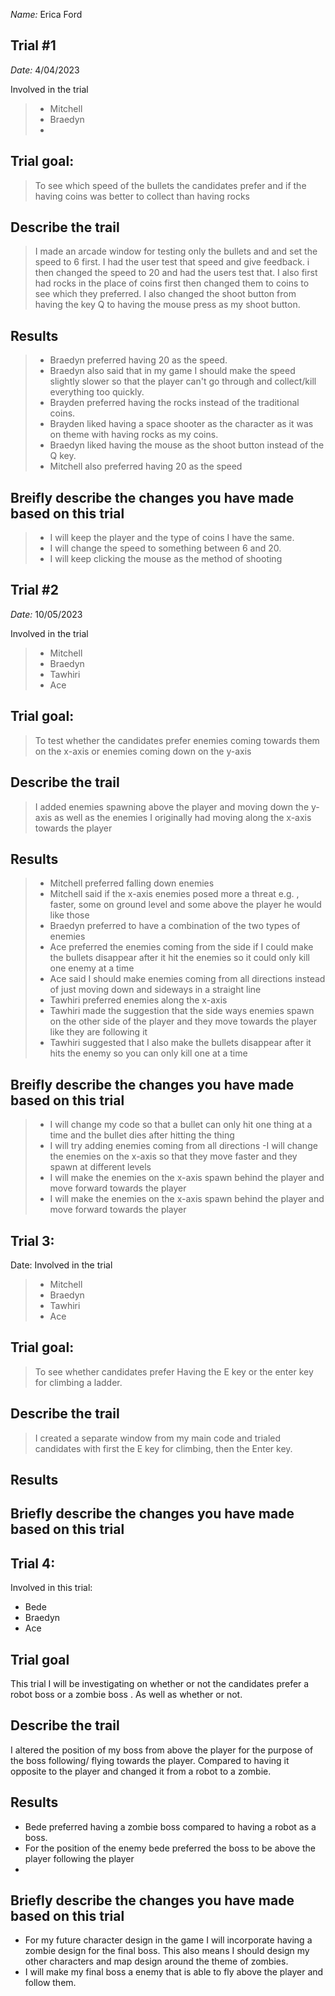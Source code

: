 _Name:_ Erica Ford

## Trial #1
_Date:_  4/04/2023

Involved in the trial
>- Mitchell
>- Braedyn
>- 

## Trial goal:
>To see which speed of the bullets the candidates prefer and if the having coins was better to collect than having rocks


## Describe the trail
>I made an arcade window for testing only the bullets and and set the speed to 6 first. I had the user test that speed and give feedback. i then changed the speed to 20 and had the users test that. I also first had rocks in the place of coins first then changed them to coins to see which they preferred. I also changed the shoot button from having the key Q to having the mouse press as my shoot button.

## Results
> - Braedyn preferred having 20 as the speed.
> - Braedyn also said that in my game I should make the speed slightly slower so that the player can't go through and collect/kill everything too quickly.
> - Brayden preferred having the rocks instead of the traditional coins.
> - Brayden liked having a space shooter as the character as it was on theme with having rocks as my coins.
> - Braedyn liked having the mouse as the shoot button instead of the Q key.
> - Mitchell also preferred having 20 as the speed


## Breifly describe the changes you have made based on this trial
> - I will keep the player and the type of coins I have the same.
> - I will change the speed to something between 6 and 20.
> - I will keep clicking the mouse as the method of shooting


## Trial #2
_Date:_  10/05/2023

Involved in the trial
>- Mitchell
>- Braedyn
>- Tawhiri
>- Ace


## Trial goal:
>To test whether the candidates prefer enemies coming towards them on the x-axis or enemies coming down on the y-axis

## Describe the trail
>I added enemies spawning above the player and moving down the y-axis as well as the enemies I originally had moving along the x-axis towards the player

## Results
> - Mitchell preferred falling down enemies
> - Mitchell said if the x-axis enemies posed more a threat e.g. , faster, some on ground level and some above the player he would like those
> -  Braedyn preferred to have a combination of the two types of enemies
> - Ace preferred the enemies coming from the side if I could make the bullets disappear after it hit the enemies so it could only kill one enemy at a time
> - Ace said I should make enemies coming from all directions instead of just moving down and sideways in a straight line
> - Tawhiri preferred enemies along the x-axis
> - Tawhiri made the suggestion that the side ways enemies spawn on the other side of the player and they move towards the player like they are following it
> - Tawhiri suggested that I also make the bullets disappear after it hits the enemy so you can only kill one at a time

## Breifly describe the changes you have made based on this trial
> - I will change my code so that a bullet can only hit one thing at a time and the bullet dies after hitting the thing
> - I will try adding enemies coming from all directions
> -I will change the enemies on the x-axis so that they move faster and they spawn at different levels 
> - I will make the enemies on the x-axis spawn behind the player and move forward towards the player
> - I will make the enemies on the x-axis spawn behind the player and move forward towards the player



## Trial 3:
Date:
Involved in the trial
>- Mitchell
>- Braedyn
>- Tawhiri
>- Ace


## Trial goal:
>To see whether candidates prefer Having the E key or the enter key for climbing a ladder.

## Describe the trail
>I created a separate window from my main code and trialed candidates with first the E key for climbing, then the Enter key.

## Results
> 

## Briefly describe the changes you have made based on this trial



## Trial 4:
Involved in this trial:
- Bede
- Braedyn
- Ace

## Trial goal
This trial I will be investigating on whether or not the candidates prefer a robot boss or a zombie boss . As well as whether or not.
## Describe the trail 
I altered the position of my boss from above the player for the purpose of the boss following/ flying towards the player. Compared to having it opposite to the player and changed it from a robot to a zombie.
## Results
- Bede preferred having a zombie boss compared to having a robot as a boss.
- For the position of the enemy bede preferred the boss to be above the player following the player
- 
## Briefly describe the changes you have made based on this trial
- For my future character design in the game I will incorporate having a zombie design for the final boss. This also means I should design my other characters and map design around the theme of zombies.
- I will make my final boss a enemy that is able to fly above the player and follow them.
